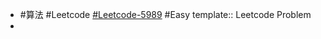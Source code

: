 - #算法 #Leetcode [#Leetcode-5989](https://leetcode-cn.com/problems/count-elements-with-strictly-smaller-and-greater-elements/) #Easy
  template:: Leetcode Problem
-